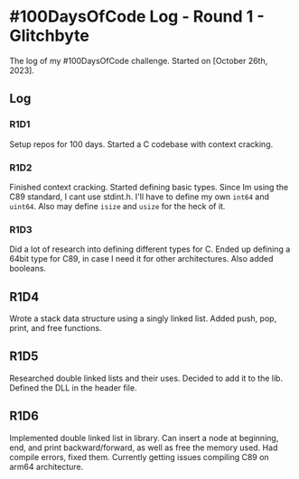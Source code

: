 # #100DaysOfCode Log - Round 1 - Glitchbyte

The log of my #100DaysOfCode challenge. Started on [October 26th, 2023].

## Log

### R1D1 
Setup repos for 100 days. Started a C codebase with context cracking.

### R1D2
Finished context cracking. Started defining basic types. Since Im using the C89 standard, I cant use stdint.h.
I'll have to define my own `int64` and `uint64`. Also may define `isize` and `usize` for the heck of it.

### R1D3
Did a lot of research into defining different types for C. Ended up defining a 64bit type for C89, in case I need it for other architectures. Also added booleans.

## R1D4
Wrote a stack data structure using a singly linked list. Added push, pop, print, and free functions.

## R1D5
Researched double linked lists and their uses. Decided to add it to the lib. Defined the DLL in the header file.

## R1D6
Implemented double linked list in library. Can insert a node at beginning, end, and print backward/forward, as well as free the memory used. Had compile errors, fixed them. Currently getting issues compiling C89 on arm64 architecture.
